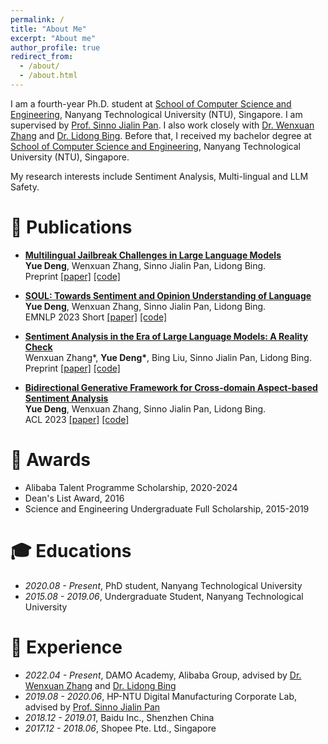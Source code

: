 ```yaml
---
permalink: /
title: "About Me"
excerpt: "About me"
author_profile: true
redirect_from:
  - /about/
  - /about.html
---
```


I am a fourth-year Ph.D. student at [School of Computer Science and Engineering](https://www.ntu.edu.sg/scse), Nanyang Technological University (NTU), Singapore. I am supervised by [Prof. Sinno Jialin Pan](https://www.cse.cuhk.edu.hk/~sinnopan/index.html). I also work closely with [Dr. Wenxuan Zhang](https://isakzhang.github.io/) and [Dr. Lidong Bing](https://lidongbing.github.io/). Before that, I received my bachelor degree at [School of Computer Science and Engineering](https://www.ntu.edu.sg/scse), Nanyang Technological University (NTU), Singapore.

My research interests include Sentiment Analysis, Multi-lingual and LLM Safety.

📝 Publications
======
- **<ins>Multilingual Jailbreak Challenges in Large Language Models</ins>**\
**Yue Deng**, Wenxuan Zhang, Sinno Jialin Pan, Lidong Bing.\
Preprint [\[paper\]](https://arxiv.org/abs/2310.06474) [\[code\]](https://github.com/DAMO-NLP-SG/multilingual-safety-for-LLMs) 

- **<ins>SOUL: Towards Sentiment and Opinion Understanding of Language</ins>**\
**Yue Deng**, Wenxuan Zhang, Sinno Jialin Pan, Lidong Bing.\
EMNLP 2023 Short [\[paper\]](https://aclanthology.org/2023.emnlp-main.538/) [\[code\]](https://github.com/DAMO-NLP-SG/SOUL)

- **<ins>Sentiment Analysis in the Era of Large Language Models: A Reality Check</ins>**\
Wenxuan Zhang\*, **Yue Deng\***, Bing Liu, Sinno Jialin Pan, Lidong Bing.\
Preprint [\[paper\]](https://arxiv.org/abs/2305.15005) [\[code\]](https://github.com/DAMO-NLP-SG/LLM-Sentiment)

- **<ins>Bidirectional Generative Framework for Cross-domain Aspect-based Sentiment Analysis</ins>**\
**Yue Deng**, Wenxuan Zhang, Sinno Jialin Pan, Lidong Bing.\
ACL 2023 [\[paper\]](https://aclanthology.org/2023.acl-long.686/) [\[code\]](https://github.com/DAMO-NLP-SG/BGCA)

🏅 Awards
======
- Alibaba Talent Programme Scholarship, 2020-2024
- Dean's List Award, 2016
- Science and Engineering Undergraduate Full Scholarship, 2015-2019

🎓 Educations
======
- *2020.08 - Present*, PhD student, Nanyang Technological University
- *2015.08 - 2019.06*, Undergraduate Student, Nanyang Technological University

💼 Experience
======
- *2022.04 - Present*, DAMO Academy, Alibaba Group, advised by [Dr. Wenxuan Zhang](https://isakzhang.github.io/) and [Dr. Lidong Bing](https://lidongbing.github.io/)
- *2019.08 - 2020.06*, HP-NTU Digital Manufacturing Corporate Lab, advised by [Prof. Sinno Jialin Pan](https://www.cse.cuhk.edu.hk/~sinnopan/index.html)
- *2018.12 - 2019.01*, Baidu Inc., Shenzhen China
- *2017.12 - 2018.06*, Shopee Pte. Ltd., Singapore

<!---
<div style="transform: scale(0.5); transform-origin: top left;">
<script type="text/javascript" id="clustrmaps" src="//clustrmaps.com/map_v2.js?d=mbKmvcLMBYoZWNicchf11wWWJ1TxNprEv2i86NSGg3I&cl=ffffff&w=a"></script>
</div>
-->

